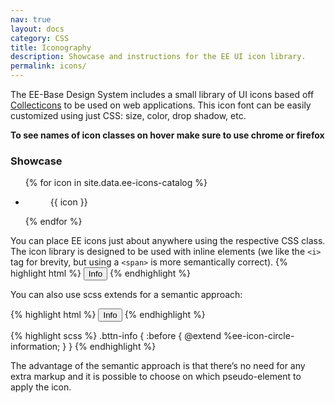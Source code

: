 ```yaml
---
nav: true
layout: docs
category: CSS
title: Iconography
description: Showcase and instructions for the EE UI icon library.
permalink: icons/
---
```


The EE-Base Design System includes a small library of UI icons based off [Collecticons](http://collecticons.io/) to be used on web applications. This icon font can be easily customized using just CSS: size, color, drop shadow, etc.

<div class="pad2 fill-orange dark clearfix">
 <div class="col2"><i class="ee-icon-circle-information" style="font-size:2rem;"></i></div>
 <div class="col10"><strong>To see names of icon classes on hover make sure to use chrome or firefox</strong></div>
</div>

### Showcase

<ul class="icons-list">
{% for icon in site.data.ee-icons-catalog %}
  <li>
    <figure class="exhibit" data-title="{{ icon }}">
        <div class="exhibit__content">
        <span class="gliph {{ icon }}"></span>
      </div>
      <figcaption class="exhibit__caption">{{ icon }}</figcaption>
    </figure>
  </li>
{% endfor %}
</ul>

You can place EE icons just about anywhere using the respective CSS class. The icon library is designed to be used with inline elements (we like the `<i>` tag for brevity, but using a `<span>` is more semantically correct).
{% highlight html %}
<button><i class="ee-icon-circle-information"></i> Info</button>
{% endhighlight %}


You can also use scss extends for a semantic approach:

{% highlight html %}
<button class="bttn-info">Info</button>
{% endhighlight %}

{% highlight scss %}
.bttn-info {
  :before {
    @extend %ee-icon-circle-information;
  }
}
{% endhighlight %}

The advantage of the semantic approach is that there’s no need for any extra markup and it is possible to choose on which pseudo-element to apply the icon.
